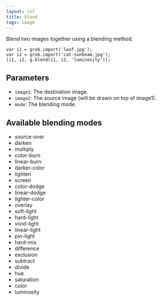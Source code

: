 ```yaml
---
layout: ref
title: blend
tags: image
---
```

Blend two images together using a blending method.

    var i1 = grob.import('leaf.jpg');
    var i2 = grob.import('cat-sunbeam.jpg');
    [i1, i2, g.blend(i1, i2, 'luminosity')];

## Parameters
- `image1`: The destination image.
- `image2`: The source image (will be drawn on top of image1).
- `mode`: The blending mode.

## Available blending modes

* source-over
* darken
* multiply
* color-burn
* linear-burn
* darker-color
* lighten
* screen
* color-dodge
* linear-dodge
* lighter-color
* overlay
* soft-light
* hard-light
* vivid-light
* linear-light
* pin-light
* hard-mix
* difference
* exclusion
* subtract
* divide
* hue
* saturation
* color
* luminosity
